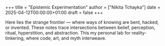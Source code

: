 +++
title = "Epistemic Experimentation"
author = ["Nikita Tchayka"]
date = 2025-04-12T00:00:00+01:00
draft = false
+++

Here lies the strange frontier — where ways of knowing are bent, hacked, or invented. These notes trace intersections between belief, perception, ritual, hyperstition, and abstraction. This my personal lab for reality-tinkering, where code, art, and myth interweave.
